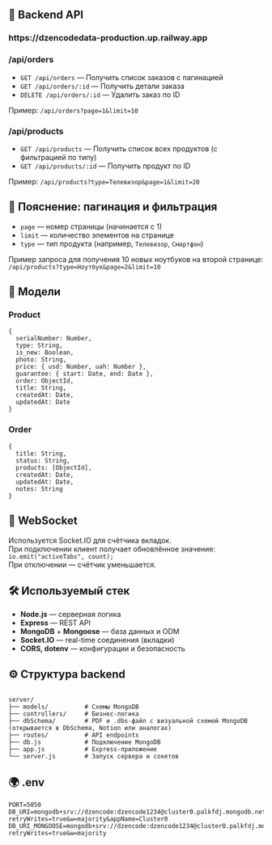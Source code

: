 <h2>📡 Backend API</h2>

<h3>https://dzencodedata-production.up.railway.app</h3>  

<h3>/api/orders</h3>
<ul>
  <li><code>GET /api/orders</code> — Получить список заказов с пагинацией</li>
  <li><code>GET /api/orders/:id</code> — Получить детали заказа</li>
  <li><code>DELETE /api/orders/:id</code> — Удалить заказ по ID</li>
</ul>
<p>Пример: <code>/api/orders?page=1&amp;limit=10</code></p>

<h3>/api/products</h3>
<ul>
  <li><code>GET /api/products</code> — Получить список всех продуктов (с фильтрацией по типу)</li>
  <li><code>GET /api/products/:id</code> — Получить продукт по ID</li>
</ul>
<p>Пример: <code>/api/products?type=Телевизор&amp;page=1&amp;limit=20</code></p>

<h2>🧭 Пояснение: пагинация и фильтрация</h2>
<ul>
  <li><code>page</code> — номер страницы (начинается с 1)</li>
  <li><code>limit</code> — количество элементов на странице</li>
  <li><code>type</code> — тип продукта (например, <code>Телевизор</code>, <code>Смартфон</code>)</li>
</ul>
<p>
  Пример запроса для получения 10 новых ноутбуков на второй странице:<br>
  <code>/api/products?type=Ноутбук&amp;page=2&amp;limit=10</code>
</p>

<h2>🧾 Модели</h2>

<h3>Product</h3>
<pre><code>{
  serialNumber: Number,
  type: String,
  is_new: Boolean,
  photo: String,
  price: { usd: Number, uah: Number },
  guarantee: { start: Date, end: Date },
  order: ObjectId,
  title: String,
  createdAt: Date,
  updatedAt: Date
}
</code></pre>

<h3>Order</h3>
<pre><code>{
  title: String,
  status: String,
  products: [ObjectId],
  createdAt: Date,
  updatedAt: Date,
  notes: String
}
</code></pre>

<h2>🔌 WebSocket</h2>
<p>
  Используется Socket.IO для счётчика вкладок.<br>
  При подключении клиент получает обновлённое значение:<br>
  <code>io.emit("activeTabs", count);</code><br>
  При отключении — счётчик уменьшается.
</p>

<h2>🛠 Используемый стек</h2>
<ul>
  <li><strong>Node.js</strong> — серверная логика</li>
  <li><strong>Express</strong> — REST API</li>
  <li><strong>MongoDB</strong> + <strong>Mongoose</strong> — база данных и ODM</li>
  <li><strong>Socket.IO</strong> — real-time соединения (вкладки)</li>
  <li><strong>CORS, dotenv</strong> — конфигурации и безопасность</li>
</ul>

<h2>⚙️ Структура backend</h2>
<pre><code>
server/
├── models/          # Схемы MongoDB
├── controllers/     # Бизнес-логика
├── dbSchema/        # PDF и .dbs-файл с визуальной схемой MongoDB (открывается в DbSchema, Notion или аналогах)
├── routes/          # API endpoints
├── db.js            # Подключение MongoDB
├── app.js           # Express-приложение
└── server.js        # Запуск сервера и сокетов
</code></pre>

<h2>🌍 .env</h2>
<pre><code>PORT=5050
DB_URI=mongodb+srv://dzencode:dzencode1234@cluster0.palkfdj.mongodb.net/?retryWrites=true&w=majority&appName=Cluster0
DB_URI_MONGOOSE=mongodb+srv://dzencode:dzencode1234@cluster0.palkfdj.mongodb.net/?retryWrites=true&w=majority
</code></pre>
